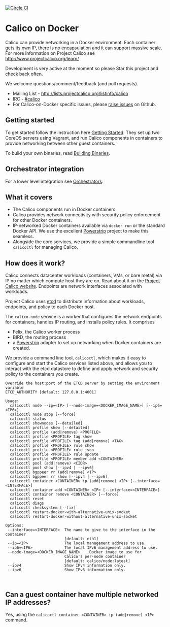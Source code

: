 [![Circle CI](https://circleci.com/gh/Metaswitch/calico-docker/tree/master.svg?style=svg)](https://circleci.com/gh/Metaswitch/calico-docker/tree/master)
# Calico on Docker
Calico can provide networking in a Docker environment. Each container gets its own IP, there is no encapsulation and it can support massive scale. For more information on Project Calico see http://www.projectcalico.org/learn/

Development is very active at the moment so please Star this project and check back often.

We welcome questions/comment/feedback (and pull requests).

* Mailing List - http://lists.projectcalico.org/listinfo/calico
* IRC - [#calico](http://webchat.freenode.net?randomnick=1&channels=%23calico&uio=d4)
* For Calico-on-Docker specific issues, please [raise issues](https://github.com/Metaswitch/calico-docker/issues/new) on Github.

## Getting started

To get started follow the instruction here [Getting Started](docs/GettingStarted.md). They set up two CoreOS servers using Vagrant, and run Calico components in containers to provide networking between other guest containers.

To build your own binaries, read [Building Binaries](docs/Building.md).

## Orchestrator integration

For a lower level integration see [Orchestrators](docs/Orchestrators.md).

## What it covers
+ The Calico components run in Docker containers.
+ Calico provides network connectivity with security policy enforcement for other Docker containers.
+ IP-networked Docker containers available via `docker run` or the standard Docker API. We use the excellent [Powerstrip](https://github.com/clusterhq/powerstrip) project to make this seamless.
+ Alongside the core services, we provide a simple commandline tool `calicoctl` for managing Calico.


## How does it work?

Calico connects datacenter workloads (containers, VMs, or bare metal) via IP no matter which compute host they are on.  Read about it on the [Project Calico website](http://www.projectcalico.org).  Endpoints are network interfaces associated with workloads.

Project Calico uses [etcd](https://github.com/coreos/etcd) to distribute information about workloads, endpoints, and policy to each Docker host.

The `calico-node` service is a worker that configures the network endpoints for containers, handles IP routing, and installs policy rules.  It comprises
+ Felix, the Calico worker process
+ BIRD, the routing process
+ a [Powerstrip](https://github.com/clusterhq/powerstrip) adapter to set up networking when Docker containers are created.

We provide a command line tool, `calicoctl`, which makes it easy to configure and start the Calico services listed above, and allows you to interact with the etcd datastore to define and apply network and security policy to the containers you create.

```
Override the host:port of the ETCD server by setting the environment variable
ETCD_AUTHORITY [default: 127.0.0.1:4001]

Usage:
  calicoctl node --ip=<IP> [--node-image=<DOCKER_IMAGE_NAME>] [--ip6=<IP6>]
  calicoctl node stop [--force]
  calicoctl status
  calicoctl shownodes [--detailed]
  calicoctl profile show [--detailed]
  calicoctl profile (add|remove) <PROFILE>
  calicoctl profile <PROFILE> tag show
  calicoctl profile <PROFILE> tag (add|remove) <TAG>
  calicoctl profile <PROFILE> rule show
  calicoctl profile <PROFILE> rule json
  calicoctl profile <PROFILE> rule update
  calicoctl profile <PROFILE> member add <CONTAINER>
  calicoctl pool (add|remove) <CIDR>
  calicoctl pool show [--ipv4 | --ipv6]
  calicoctl bgppeer rr (add|remove) <IP>
  calicoctl bgppeer rr show [--ipv4 | --ipv6]
  calicoctl container <CONTAINER> ip (add|remove) <IP> [--interface=<INTERFACE>]
  calicoctl container add <CONTAINER> <IP> [--interface=<INTERFACE>]
  calicoctl container remove <CONTAINER> [--force]
  calicoctl reset
  calicoctl diags
  calicoctl checksystem [--fix]
  calicoctl restart-docker-with-alternative-unix-socket
  calicoctl restart-docker-without-alternative-unix-socket

Options:
 --interface=<INTERFACE>  The name to give to the interface in the container
                          [default: eth1]
 --ip=<IP>                The local management address to use.
 --ip6=<IP6>              The local IPv6 management address to use.
 --node-image=<DOCKER_IMAGE_NAME>    Docker image to use for
                          Calico's per-node container
                          [default: calico/node:latest]
 --ipv4                   Show IPv4 information only.
 --ipv6                   Show IPv6 information only.



```

## Can a guest container have multiple networked IP addresses?
Yes, using the `calicoctl container <CONTAINER> ip (add|remove) <IP>` command.

